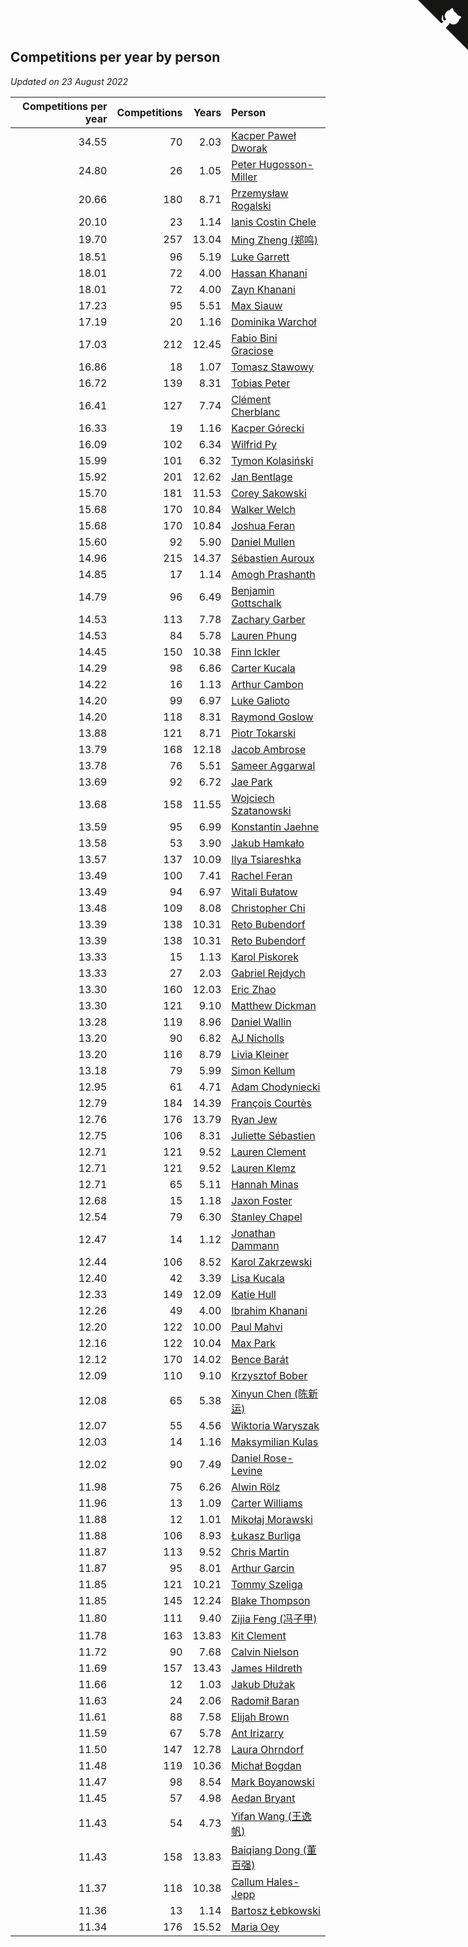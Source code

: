 ## Competitions per year by person

*Updated on 23 August 2022*

| Competitions per year | Competitions | Years | Person |
| ---: | ---: | ---: | :--- |
| 34.55 | 70 | 2.03 | [Kacper Paweł Dworak](https://www.worldcubeassociation.org/persons/2020DWOR01) |
| 24.80 | 26 | 1.05 | [Peter Hugosson-Miller](https://www.worldcubeassociation.org/persons/2021HUGO01) |
| 20.66 | 180 | 8.71 | [Przemysław Rogalski](https://www.worldcubeassociation.org/persons/2013ROGA02) |
| 20.10 | 23 | 1.14 | [Ianis Costin Chele](https://www.worldcubeassociation.org/persons/2021CHEL01) |
| 19.70 | 257 | 13.04 | [Ming Zheng (郑鸣)](https://www.worldcubeassociation.org/persons/2009ZHEN11) |
| 18.51 | 96 | 5.19 | [Luke Garrett](https://www.worldcubeassociation.org/persons/2017GARR05) |
| 18.01 | 72 | 4.00 | [Hassan Khanani](https://www.worldcubeassociation.org/persons/2018KHAN26) |
| 18.01 | 72 | 4.00 | [Zayn Khanani](https://www.worldcubeassociation.org/persons/2018KHAN28) |
| 17.23 | 95 | 5.51 | [Max Siauw](https://www.worldcubeassociation.org/persons/2017SIAU02) |
| 17.19 | 20 | 1.16 | [Dominika Warchoł](https://www.worldcubeassociation.org/persons/2021WARC01) |
| 17.03 | 212 | 12.45 | [Fabio Bini Graciose](https://www.worldcubeassociation.org/persons/2010GRAC02) |
| 16.86 | 18 | 1.07 | [Tomasz Stawowy](https://www.worldcubeassociation.org/persons/2021STAW01) |
| 16.72 | 139 | 8.31 | [Tobias Peter](https://www.worldcubeassociation.org/persons/2014PETE03) |
| 16.41 | 127 | 7.74 | [Clément Cherblanc](https://www.worldcubeassociation.org/persons/2014CHER05) |
| 16.33 | 19 | 1.16 | [Kacper Górecki](https://www.worldcubeassociation.org/persons/2021GORE01) |
| 16.09 | 102 | 6.34 | [Wilfrid Py](https://www.worldcubeassociation.org/persons/2016PYWI01) |
| 15.99 | 101 | 6.32 | [Tymon Kolasiński](https://www.worldcubeassociation.org/persons/2016KOLA02) |
| 15.92 | 201 | 12.62 | [Jan Bentlage](https://www.worldcubeassociation.org/persons/2010BENT01) |
| 15.70 | 181 | 11.53 | [Corey Sakowski](https://www.worldcubeassociation.org/persons/2011SAKO01) |
| 15.68 | 170 | 10.84 | [Walker Welch](https://www.worldcubeassociation.org/persons/2011WELC01) |
| 15.68 | 170 | 10.84 | [Joshua Feran](https://www.worldcubeassociation.org/persons/2011FERA01) |
| 15.60 | 92 | 5.90 | [Daniel Mullen](https://www.worldcubeassociation.org/persons/2016MULL04) |
| 14.96 | 215 | 14.37 | [Sébastien Auroux](https://www.worldcubeassociation.org/persons/2008AURO01) |
| 14.85 | 17 | 1.14 | [Amogh Prashanth](https://www.worldcubeassociation.org/persons/2021PRAS01) |
| 14.79 | 96 | 6.49 | [Benjamin Gottschalk](https://www.worldcubeassociation.org/persons/2016GOTT01) |
| 14.53 | 113 | 7.78 | [Zachary Garber](https://www.worldcubeassociation.org/persons/2014GARB01) |
| 14.53 | 84 | 5.78 | [Lauren Phung](https://www.worldcubeassociation.org/persons/2016PHUN02) |
| 14.45 | 150 | 10.38 | [Finn Ickler](https://www.worldcubeassociation.org/persons/2012ICKL01) |
| 14.29 | 98 | 6.86 | [Carter Kucala](https://www.worldcubeassociation.org/persons/2015KUCA01) |
| 14.22 | 16 | 1.13 | [Arthur Cambon](https://www.worldcubeassociation.org/persons/2021CAMB01) |
| 14.20 | 99 | 6.97 | [Luke Galioto](https://www.worldcubeassociation.org/persons/2015GALI02) |
| 14.20 | 118 | 8.31 | [Raymond Goslow](https://www.worldcubeassociation.org/persons/2014GOSL01) |
| 13.88 | 121 | 8.71 | [Piotr Tokarski](https://www.worldcubeassociation.org/persons/2013TOKA01) |
| 13.79 | 168 | 12.18 | [Jacob Ambrose](https://www.worldcubeassociation.org/persons/2010AMBR01) |
| 13.78 | 76 | 5.51 | [Sameer Aggarwal](https://www.worldcubeassociation.org/persons/2017AGGA01) |
| 13.69 | 92 | 6.72 | [Jae Park](https://www.worldcubeassociation.org/persons/2015PARK24) |
| 13.68 | 158 | 11.55 | [Wojciech Szatanowski](https://www.worldcubeassociation.org/persons/2011SZAT01) |
| 13.59 | 95 | 6.99 | [Konstantin Jaehne](https://www.worldcubeassociation.org/persons/2015JAEH01) |
| 13.58 | 53 | 3.90 | [Jakub Hamkało](https://www.worldcubeassociation.org/persons/2018HAMK01) |
| 13.57 | 137 | 10.09 | [Ilya Tsiareshka](https://www.worldcubeassociation.org/persons/2012TERE01) |
| 13.49 | 100 | 7.41 | [Rachel Feran](https://www.worldcubeassociation.org/persons/2015FERA01) |
| 13.49 | 94 | 6.97 | [Witali Bułatow](https://www.worldcubeassociation.org/persons/2015BUAT01) |
| 13.48 | 109 | 8.08 | [Christopher Chi](https://www.worldcubeassociation.org/persons/2014CHIC01) |
| 13.39 | 138 | 10.31 | [Reto Bubendorf](https://www.worldcubeassociation.org/persons/2012BUBE01) |
| 13.39 | 138 | 10.31 | [Reto Bubendorf](https://www.worldcubeassociation.org/persons/2012BUBE01) |
| 13.33 | 15 | 1.13 | [Karol Piskorek](https://www.worldcubeassociation.org/persons/2021PISK01) |
| 13.33 | 27 | 2.03 | [Gabriel Rejdych](https://www.worldcubeassociation.org/persons/2020REJD01) |
| 13.30 | 160 | 12.03 | [Eric Zhao](https://www.worldcubeassociation.org/persons/2010ZHAO19) |
| 13.30 | 121 | 9.10 | [Matthew Dickman](https://www.worldcubeassociation.org/persons/2013DICK01) |
| 13.28 | 119 | 8.96 | [Daniel Wallin](https://www.worldcubeassociation.org/persons/2013WALL03) |
| 13.20 | 90 | 6.82 | [AJ Nicholls](https://www.worldcubeassociation.org/persons/2015NICH04) |
| 13.20 | 116 | 8.79 | [Livia Kleiner](https://www.worldcubeassociation.org/persons/2013KLEI03) |
| 13.18 | 79 | 5.99 | [Simon Kellum](https://www.worldcubeassociation.org/persons/2016KELL12) |
| 12.95 | 61 | 4.71 | [Adam Chodyniecki](https://www.worldcubeassociation.org/persons/2017CHOD02) |
| 12.79 | 184 | 14.39 | [François Courtès](https://www.worldcubeassociation.org/persons/2008COUR01) |
| 12.76 | 176 | 13.79 | [Ryan Jew](https://www.worldcubeassociation.org/persons/2008JEWR01) |
| 12.75 | 106 | 8.31 | [Juliette Sébastien](https://www.worldcubeassociation.org/persons/2014SEBA01) |
| 12.71 | 121 | 9.52 | [Lauren Clement](https://www.worldcubeassociation.org/persons/2013KLEM01) |
| 12.71 | 121 | 9.52 | [Lauren Klemz](https://www.worldcubeassociation.org/persons/2013KLEM01) |
| 12.71 | 65 | 5.11 | [Hannah Minas](https://www.worldcubeassociation.org/persons/2017MINA04) |
| 12.68 | 15 | 1.18 | [Jaxon Foster](https://www.worldcubeassociation.org/persons/2021FOST01) |
| 12.54 | 79 | 6.30 | [Stanley Chapel](https://www.worldcubeassociation.org/persons/2016CHAP04) |
| 12.47 | 14 | 1.12 | [Jonathan Dammann](https://www.worldcubeassociation.org/persons/2021DAMM01) |
| 12.44 | 106 | 8.52 | [Karol Zakrzewski](https://www.worldcubeassociation.org/persons/2014ZAKR01) |
| 12.40 | 42 | 3.39 | [Lisa Kucala](https://www.worldcubeassociation.org/persons/2019KUCA01) |
| 12.33 | 149 | 12.09 | [Katie Hull](https://www.worldcubeassociation.org/persons/2010HULL01) |
| 12.26 | 49 | 4.00 | [Ibrahim Khanani](https://www.worldcubeassociation.org/persons/2018KHAN27) |
| 12.20 | 122 | 10.00 | [Paul Mahvi](https://www.worldcubeassociation.org/persons/2012MAHV01) |
| 12.16 | 122 | 10.04 | [Max Park](https://www.worldcubeassociation.org/persons/2012PARK03) |
| 12.12 | 170 | 14.02 | [Bence Barát](https://www.worldcubeassociation.org/persons/2008BARA01) |
| 12.09 | 110 | 9.10 | [Krzysztof Bober](https://www.worldcubeassociation.org/persons/2013BOBE01) |
| 12.08 | 65 | 5.38 | [Xinyun Chen (陈新运)](https://www.worldcubeassociation.org/persons/2017CHEN36) |
| 12.07 | 55 | 4.56 | [Wiktoria Waryszak](https://www.worldcubeassociation.org/persons/2018WARY01) |
| 12.03 | 14 | 1.16 | [Maksymilian Kulas](https://www.worldcubeassociation.org/persons/2021KULA02) |
| 12.02 | 90 | 7.49 | [Daniel Rose-Levine](https://www.worldcubeassociation.org/persons/2015ROSE01) |
| 11.98 | 75 | 6.26 | [Alwin Rölz](https://www.worldcubeassociation.org/persons/2016ROLZ01) |
| 11.96 | 13 | 1.09 | [Carter Williams](https://www.worldcubeassociation.org/persons/2021WILL06) |
| 11.88 | 12 | 1.01 | [Mikołaj Morawski](https://www.worldcubeassociation.org/persons/2021MORA01) |
| 11.88 | 106 | 8.93 | [Łukasz Burliga](https://www.worldcubeassociation.org/persons/2013BURL01) |
| 11.87 | 113 | 9.52 | [Chris Martin](https://www.worldcubeassociation.org/persons/2013MART03) |
| 11.87 | 95 | 8.01 | [Arthur Garcin](https://www.worldcubeassociation.org/persons/2014GARC27) |
| 11.85 | 121 | 10.21 | [Tommy Szeliga](https://www.worldcubeassociation.org/persons/2012SZEL01) |
| 11.85 | 145 | 12.24 | [Blake Thompson](https://www.worldcubeassociation.org/persons/2010THOM03) |
| 11.80 | 111 | 9.40 | [Zijia Feng (冯子甲)](https://www.worldcubeassociation.org/persons/2013FENG02) |
| 11.78 | 163 | 13.83 | [Kit Clement](https://www.worldcubeassociation.org/persons/2008CLEM01) |
| 11.72 | 90 | 7.68 | [Calvin Nielson](https://www.worldcubeassociation.org/persons/2014NIEL03) |
| 11.69 | 157 | 13.43 | [James Hildreth](https://www.worldcubeassociation.org/persons/2009HILD01) |
| 11.66 | 12 | 1.03 | [Jakub Dłużak](https://www.worldcubeassociation.org/persons/2021DLUZ01) |
| 11.63 | 24 | 2.06 | [Radomił Baran](https://www.worldcubeassociation.org/persons/2020BARA02) |
| 11.61 | 88 | 7.58 | [Elijah Brown](https://www.worldcubeassociation.org/persons/2015BROW03) |
| 11.59 | 67 | 5.78 | [Ant Irizarry](https://www.worldcubeassociation.org/persons/2016IRIZ02) |
| 11.50 | 147 | 12.78 | [Laura Ohrndorf](https://www.worldcubeassociation.org/persons/2009OHRN01) |
| 11.48 | 119 | 10.36 | [Michał Bogdan](https://www.worldcubeassociation.org/persons/2012BOGD01) |
| 11.47 | 98 | 8.54 | [Mark Boyanowski](https://www.worldcubeassociation.org/persons/2014BOYA01) |
| 11.45 | 57 | 4.98 | [Aedan Bryant](https://www.worldcubeassociation.org/persons/2017BRYA06) |
| 11.43 | 54 | 4.73 | [Yifan Wang (王逸帆)](https://www.worldcubeassociation.org/persons/2017WANY29) |
| 11.43 | 158 | 13.83 | [Baiqiang Dong (董百强)](https://www.worldcubeassociation.org/persons/2008DONG06) |
| 11.37 | 118 | 10.38 | [Callum Hales-Jepp](https://www.worldcubeassociation.org/persons/2012HALE01) |
| 11.36 | 13 | 1.14 | [Bartosz Łebkowski](https://www.worldcubeassociation.org/persons/2021LEBK01) |
| 11.34 | 176 | 15.52 | [Maria Oey](https://www.worldcubeassociation.org/persons/2007OEYM01) |


<a href="https://github.com/jonatanklosko/wca_statistics" class="github-corner" aria-label="View source on Github"><svg width="80" height="80" viewBox="0 0 250 250" style="fill:#151513; color:#fff; position: absolute; top: 0; border: 0; right: 0;" aria-hidden="true"><path d="M0,0 L115,115 L130,115 L142,142 L250,250 L250,0 Z"></path><path d="M128.3,109.0 C113.8,99.7 119.0,89.6 119.0,89.6 C122.0,82.7 120.5,78.6 120.5,78.6 C119.2,72.0 123.4,76.3 123.4,76.3 C127.3,80.9 125.5,87.3 125.5,87.3 C122.9,97.6 130.6,101.9 134.4,103.2" fill="currentColor" style="transform-origin: 130px 106px;" class="octo-arm"></path><path d="M115.0,115.0 C114.9,115.1 118.7,116.5 119.8,115.4 L133.7,101.6 C136.9,99.2 139.9,98.4 142.2,98.6 C133.8,88.0 127.5,74.4 143.8,58.0 C148.5,53.4 154.0,51.2 159.7,51.0 C160.3,49.4 163.2,43.6 171.4,40.1 C171.4,40.1 176.1,42.5 178.8,56.2 C183.1,58.6 187.2,61.8 190.9,65.4 C194.5,69.0 197.7,73.2 200.1,77.6 C213.8,80.2 216.3,84.9 216.3,84.9 C212.7,93.1 206.9,96.0 205.4,96.6 C205.1,102.4 203.0,107.8 198.3,112.5 C181.9,128.9 168.3,122.5 157.7,114.1 C157.9,116.9 156.7,120.9 152.7,124.9 L141.0,136.5 C139.8,137.7 141.6,141.9 141.8,141.8 Z" fill="currentColor" class="octo-body"></path></svg></a><style>.github-corner:hover .octo-arm{animation:octocat-wave 560ms ease-in-out}@keyframes octocat-wave{0%,100%{transform:rotate(0)}20%,60%{transform:rotate(-25deg)}40%,80%{transform:rotate(10deg)}}@media (max-width:500px){.github-corner:hover .octo-arm{animation:none}.github-corner .octo-arm{animation:octocat-wave 560ms ease-in-out}}</style>
